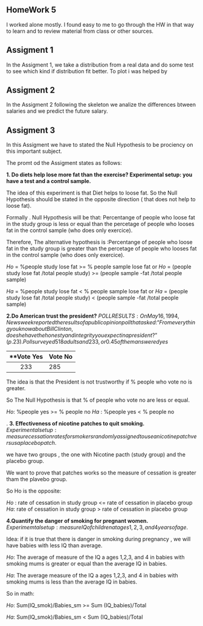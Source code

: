 ## HomeWork 5

I worked alone mostly. I found easy to me to go through the HW in that way to learn and to review material from class or other sources.


## Assigment 1

In the Assigment 1, we take a distribution from a real data and do some test to see which kind if distribution fit better. To plot i was helped by 


## Assigment 2

In the Assigment 2 following the skeleton we analize the differences btween salaries and we predict the future salary.


## Assigment 3

In this Assigment we have to stated the Null Hypothesis to be prociency on this important subject.

The promt od the Assigment states as follows:

**1. Do diets help lose more fat than the exercise? 
   Experimental setup: you have a test and a control sample.**
   
The idea of this experiment is that Diet helps to loose fat. So the Null Hypothesis should be stated in the opposite direction ( that does not help to loose fat).

Formally . Null Hypothesis will be that: Percentange of people who loose fat in the study group is less or equal than the percetage of people who looses fat in the control sample (who does only exercice).

Therefore, The alternative hypothesis is :Percentange of people who loose fat in the study group is greater than the percetage of people who looses fat in the control sample (who does only exercice).

$Ho$ = %people study lose fat >= % people sample lose fat or
$Ho$ = (people study lose fat /total people study) >= (people sample -fat /total people sample)

$Ha$ = %people study lose fat < % people sample lose fat or
$Ha$ = (people study lose fat /total people study) < (people sample -fat /total people sample)

**2.Do American trust the president?**
$POLL RESULTS: On May 16, 1994, Newsweek reported the results of a public opinion poll that asked: “From everything you know about Bill Clinton, does he have the honesty and integrity you expect in a president?” (p. 23). Poll surveyed 518 adults and 233, or 0.45 of them answered yes$

| **Vote Yes|  Vote No  |   
|:----------:|:----------|
233| 285| |||||||||


The idea is that the President is not trustworthy if % people who vote no is greater.

So The Null Hypothesis is that % of people who vote no are less or equal.

$Ho$: %people yes >= % people no
$Ha$ : %people yes < % people no

.
**3. Effectiveness of nicotine patches to quit smoking.**
$Experimental setup: measure cessation rates for smokers randomly assigned to use a nicotine patch versus a placebo patch.$

we have two groups , the one with Nicotine pacth (study group) and the placebo group.

We want to prove that patches works so the measure of cessation is greater tham the plavebo group.

So Ho is the opposite:

$Ho$ : rate of cessation in study group <= rate of cessation in placebo group
$Ha$: rate of cessation in study group > rate of cessation in placebo group


**4.Quantify the danger of smoking for pregnant women.**
$Experimemtal setup: measure IQ of children at ages 1, 2, 3, and 4 years of age.$

Idea: if it is true that there is danger in smoking during pregnancy , we will have babies with less IQ than average.

$Ho$: The average of measure of the IQ a ages 1,2,3, and 4 in babies with smoking mums is greater or equal than the average IQ in babies.

$Ha$: The average measure of the IQ a ages 1,2,3, and 4 in babies with smoking mums is less than the average IQ in babies.

So in math:

$Ho$: Sum(IQ_smok)/Babies_sm >= Sum (IQ_babies)/Total

$Ha$: Sum(IQ_smok)/Babies_sm < Sum (IQ_babies)/Total

